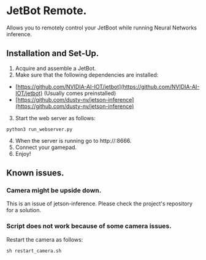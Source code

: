 # JetBot Remote.

Allows you to remotely control your JetBoot while running Neural Networks inference.

## Installation and Set-Up.

1. Acquire and assemble a JetBot.
2. Make sure that the following dependencies are installed:
  - [https://github.com/NVIDIA-AI-IOT/jetbot](https://github.com/NVIDIA-AI-IOT/jetbot) (Usually comes preinstalled)
  - [https://github.com/dusty-nv/jetson-inference](https://github.com/dusty-nv/jetson-inference)
3. Start the web server as follows:
```
python3 run_webserver.py
```
4. When the server is running go to http://<IP-OF-JETBOT>:8666.
5. Connect your gamepad.
6. Enjoy!

## Known issues.
    
### Camera might be upside down.
    
This is an issue of jetson-inference. Please check the project's repository for a solution.
    
### Script does not work because of some camera issues.
    
Restart the camera as follows:
``` 
sh restart_camera.sh
```
